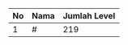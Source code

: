 | No | Nama            | Jumlah Level |
|----|-----------------|--------------|
| 1  | #    |    219        |
